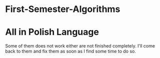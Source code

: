 # First-Semester-Algorithms
# All in Polish Language
Some of them does not work either are not finished completely. 
I'll come back to them and fix them as soon as I find some time to do so.




